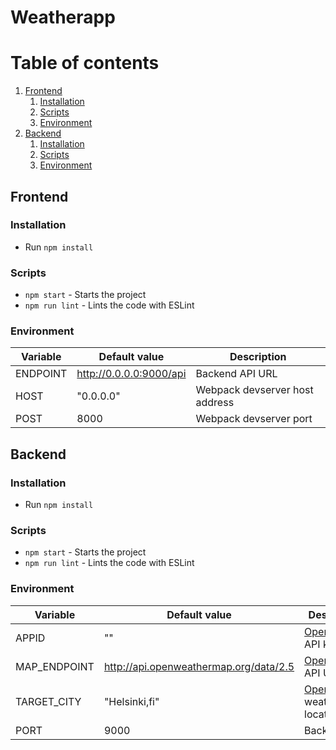 # Weatherapp


# Table of contents
1. [Frontend](#frontend)
    1. [Installation](#frontend-install)
    2. [Scripts](#frontend-scripts)
    3. [Environment](#frontend-env)
2. [Backend](#backend)
    1. [Installation](#backend-install)
    2. [Scripts](#backend-scripts)
    3. [Environment](#backend-env)


## Frontend <a name="frontend"></a>

### Installation <a name="frontend-install"></a>
- Run `npm install`

### Scripts <a name="frontend-scripts"></a>
- `npm start` - Starts the project
- `npm run lint` - Lints the code with ESLint

### Environment <a name="frontend-env"></a>
| Variable | Default value | Description |
|--|--|--|
|ENDPOINT|http://0.0.0.0:9000/api|Backend API URL|
|HOST|"0.0.0.0"|Webpack devserver host address|
|POST|8000|Webpack devserver port|



## Backend <a name="backend"></a>

### Installation <a name="backend-install"></a>
- Run `npm install`

### Scripts <a name="backend-scripts"></a>
- `npm start` - Starts the project
- `npm run lint` - Lints the code with ESLint

### Environment <a name="backend-env"></a>
| Variable | Default value | Description |
|--|--|--|
|APPID|""|[OpenWeather](https://openweathermap.org/api) API key|
|MAP_ENDPOINT|http://api.openweathermap.org/data/2.5|[OpenWeather](https://openweathermap.org/api) API URL|
|TARGET_CITY|"Helsinki,fi"|[OpenWeather](https://openweathermap.org/api) weather location|
|PORT|9000|Backend port|
